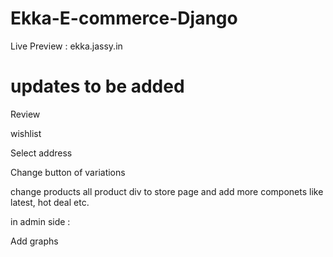 # Ekka-E-commerce-Django

Live Preview :  ekka.jassy.in

# updates to be added

Review

wishlist

Select address

Change button of variations

change products all product div to store page and add more componets like latest, hot deal etc.

in admin side :

   Add graphs 
  

